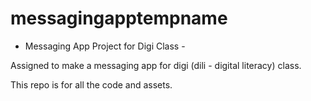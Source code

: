 # messagingapptempname
- Messaging App Project for Digi Class -

Assigned to make a messaging app for digi (dili - digital literacy) class. 

This repo is for all the code and assets.
